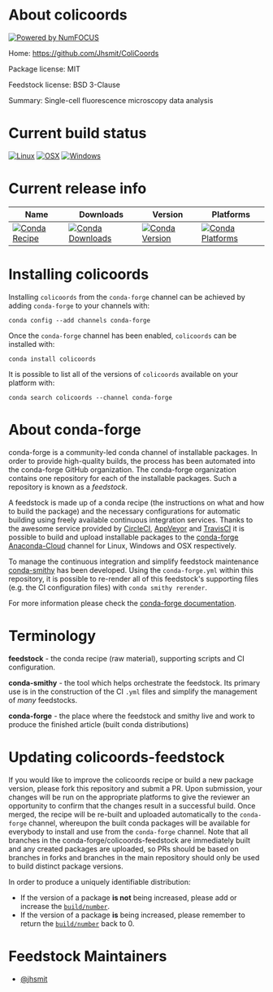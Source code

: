 About colicoords
================

[![Powered by NumFOCUS](https://img.shields.io/badge/powered%20by-NumFOCUS-orange.svg?style=flat&colorA=E1523D&colorB=007D8A)](http://numfocus.org)

Home: https://github.com/Jhsmit/ColiCoords

Package license: MIT

Feedstock license: BSD 3-Clause

Summary: Single-cell fluorescence microscopy data analysis



Current build status
====================

[![Linux](https://img.shields.io/circleci/project/github/conda-forge/colicoords-feedstock/master.svg?label=Linux)](https://circleci.com/gh/conda-forge/colicoords-feedstock)
[![OSX](https://img.shields.io/travis/conda-forge/colicoords-feedstock/master.svg?label=macOS)](https://travis-ci.org/conda-forge/colicoords-feedstock)
[![Windows](https://img.shields.io/appveyor/ci/conda-forge/colicoords-feedstock/master.svg?label=Windows)](https://ci.appveyor.com/project/conda-forge/colicoords-feedstock/branch/master)

Current release info
====================

| Name | Downloads | Version | Platforms |
| --- | --- | --- | --- |
| [![Conda Recipe](https://img.shields.io/badge/recipe-colicoords-green.svg)](https://anaconda.org/conda-forge/colicoords) | [![Conda Downloads](https://img.shields.io/conda/dn/conda-forge/colicoords.svg)](https://anaconda.org/conda-forge/colicoords) | [![Conda Version](https://img.shields.io/conda/vn/conda-forge/colicoords.svg)](https://anaconda.org/conda-forge/colicoords) | [![Conda Platforms](https://img.shields.io/conda/pn/conda-forge/colicoords.svg)](https://anaconda.org/conda-forge/colicoords) |

Installing colicoords
=====================

Installing `colicoords` from the `conda-forge` channel can be achieved by adding `conda-forge` to your channels with:

```
conda config --add channels conda-forge
```

Once the `conda-forge` channel has been enabled, `colicoords` can be installed with:

```
conda install colicoords
```

It is possible to list all of the versions of `colicoords` available on your platform with:

```
conda search colicoords --channel conda-forge
```


About conda-forge
=================

conda-forge is a community-led conda channel of installable packages.
In order to provide high-quality builds, the process has been automated into the
conda-forge GitHub organization. The conda-forge organization contains one repository
for each of the installable packages. Such a repository is known as a *feedstock*.

A feedstock is made up of a conda recipe (the instructions on what and how to build
the package) and the necessary configurations for automatic building using freely
available continuous integration services. Thanks to the awesome service provided by
[CircleCI](https://circleci.com/), [AppVeyor](https://www.appveyor.com/)
and [TravisCI](https://travis-ci.org/) it is possible to build and upload installable
packages to the [conda-forge](https://anaconda.org/conda-forge)
[Anaconda-Cloud](https://anaconda.org/) channel for Linux, Windows and OSX respectively.

To manage the continuous integration and simplify feedstock maintenance
[conda-smithy](https://github.com/conda-forge/conda-smithy) has been developed.
Using the ``conda-forge.yml`` within this repository, it is possible to re-render all of
this feedstock's supporting files (e.g. the CI configuration files) with ``conda smithy rerender``.

For more information please check the [conda-forge documentation](https://conda-forge.org/docs/).

Terminology
===========

**feedstock** - the conda recipe (raw material), supporting scripts and CI configuration.

**conda-smithy** - the tool which helps orchestrate the feedstock.
                   Its primary use is in the construction of the CI ``.yml`` files
                   and simplify the management of *many* feedstocks.

**conda-forge** - the place where the feedstock and smithy live and work to
                  produce the finished article (built conda distributions)


Updating colicoords-feedstock
=============================

If you would like to improve the colicoords recipe or build a new
package version, please fork this repository and submit a PR. Upon submission,
your changes will be run on the appropriate platforms to give the reviewer an
opportunity to confirm that the changes result in a successful build. Once
merged, the recipe will be re-built and uploaded automatically to the
`conda-forge` channel, whereupon the built conda packages will be available for
everybody to install and use from the `conda-forge` channel.
Note that all branches in the conda-forge/colicoords-feedstock are
immediately built and any created packages are uploaded, so PRs should be based
on branches in forks and branches in the main repository should only be used to
build distinct package versions.

In order to produce a uniquely identifiable distribution:
 * If the version of a package **is not** being increased, please add or increase
   the [``build/number``](https://conda.io/docs/user-guide/tasks/build-packages/define-metadata.html#build-number-and-string).
 * If the version of a package **is** being increased, please remember to return
   the [``build/number``](https://conda.io/docs/user-guide/tasks/build-packages/define-metadata.html#build-number-and-string)
   back to 0.

Feedstock Maintainers
=====================

* [@jhsmit](https://github.com/jhsmit/)

